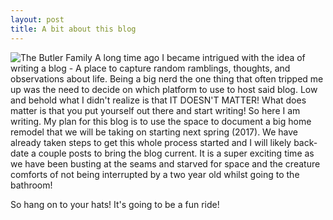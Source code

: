 ```yaml
---
layout: post
title: A bit about this blog
---
```

![The Butler Family](butl4701.github.io/images/butlerFamily.png "The Butler Family - 2016")
A long time ago I became intrigued with the idea of writing a blog - A place to capture random ramblings, thoughts, and observations about life. Being a big nerd the one thing that often tripped me up was the need to decide on which platform to use to host said blog. Low and behold what I didn't realize is that IT DOESN'T MATTER! What does matter is that you put yourself out there and start writing! So here I am writing. My plan for this blog is to use the space to document a big home remodel that we will be taking on starting next spring (2017). We have already taken steps to get this whole process started and I will likely back-date a couple posts to bring the blog current. It is a super exciting time as we have been busting at the seams and starved for space and the creature comforts of not being interrupted by a two year old whilst going to the bathroom!

So hang on to your hats! It's going to be a fun ride!
